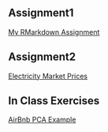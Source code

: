 ## Assignment1
[My RMarkdown Assignment](Assigment1.html) 

## Assignment2
[Electricity Market Prices](Assignment2.html)

## In Class Exercises
[AirBnb PCA Example](InClassExercises/AirBnb-PCA.html)
